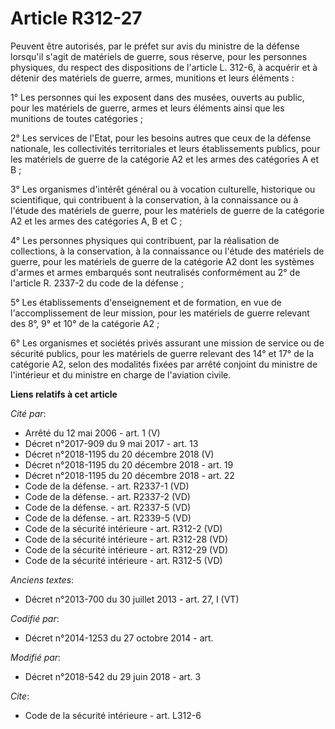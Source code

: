 # Article R312-27

Peuvent être autorisés, par le préfet sur avis du ministre de la défense lorsqu'il s'agit de matériels de guerre, sous
réserve, pour les personnes physiques, du respect des dispositions de l'article L. 312-6, à acquérir et à détenir des
matériels de guerre, armes, munitions et leurs éléments : 

1° Les personnes qui les exposent dans des musées, ouverts au public, pour les matériels de guerre, armes et leurs éléments
ainsi que les munitions de toutes catégories ; 

2° Les services de l'Etat, pour les besoins autres que ceux de la défense nationale, les collectivités territoriales et leurs
établissements publics, pour les matériels de guerre de la catégorie A2 et les armes des catégories A et B ; 

3° Les organismes d'intérêt général ou à vocation culturelle, historique ou scientifique, qui contribuent à la conservation,
à la connaissance ou à l'étude des matériels de guerre, pour les matériels de guerre de la catégorie A2 et les armes des
catégories A, B et C ; 

4° Les personnes physiques qui contribuent, par la réalisation de collections, à la conservation, à la connaissance ou
l'étude des matériels de guerre, pour les matériels de guerre de la catégorie A2 dont les systèmes d'armes et armes embarqués
sont neutralisés conformément au 2° de l'article R. 2337-2 du code de la défense ; 

5° Les établissements d'enseignement et de formation, en vue de l'accomplissement de leur mission, pour les matériels de
guerre relevant des 8°, 9° et 10° de la catégorie A2 ; 

6° Les organismes et sociétés privés assurant une mission de service ou de sécurité publics, pour les matériels de guerre
relevant des 14° et 17° de la catégorie A2, selon des modalités fixées par arrêté conjoint du ministre de l'intérieur et du
ministre en charge de l'aviation civile.

**Liens relatifs à cet article**

_Cité par_:

  - Arrêté du 12 mai 2006 - art. 1 (V)
  - Décret n°2017-909 du 9 mai 2017 - art. 13
  - Décret n°2018-1195 du 20 décembre 2018 (V)
  - Décret n°2018-1195 du 20 décembre 2018 - art. 19
  - Décret n°2018-1195 du 20 décembre 2018 - art. 22
  - Code de la défense. - art. R2337-1 (VD)
  - Code de la défense. - art. R2337-2 (VD)
  - Code de la défense. - art. R2337-5 (VD)
  - Code de la défense. - art. R2339-5 (VD)
  - Code de la sécurité intérieure - art. R312-2 (VD)
  - Code de la sécurité intérieure - art. R312-28 (VD)
  - Code de la sécurité intérieure - art. R312-29 (VD)
  - Code de la sécurité intérieure - art. R312-5 (VD)

_Anciens textes_:

  - Décret n°2013-700 du 30 juillet 2013 - art. 27, I (VT)

_Codifié par_:

  - Décret n°2014-1253 du 27 octobre 2014 - art.

_Modifié par_:

  - Décret n°2018-542 du 29 juin 2018 - art. 3

_Cite_:

  - Code de la sécurité intérieure - art. L312-6
